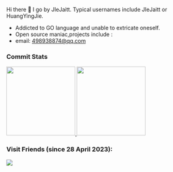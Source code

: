 Hi there 👋 I go by JIeJaitt. Typical usernames include JIeJaitt or HuangYingJie.
- Addicted to GO language and unable to extricate oneself.
- Open source maniac,projects include : 
- email: <a href="mailto:498938874@qq.com">498938874@qq.com</a>

###   Commit Stats

<a href="https://github.com/cookieY/github-readme-stats">
    <img height=180 src="https://github-readme-stats.vercel.app/api?username=JIeJaitt&count_private=true&show_icons=true&theme=radical&show_owner=true">
</a>
<a href="https://github.com/anuraghazra/github-readme-stats">
    <img height=180 src="https://github-readme-stats.vercel.app/api/top-langs/?username=JIeJaitt&layout=compact&theme=dark" />
</a>
<br/>




### Visit Friends (since 28 April 2023):

![](https://count.getloli.com/get/@JIeJaitt?theme=moebooru)